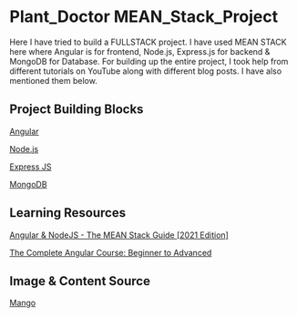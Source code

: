 # Plant_Doctor MEAN_Stack_Project

Here I have tried to build a FULLSTACK project. 
I have used MEAN STACK here where Angular is for frontend, Node.js, Express.js for backend & MongoDB for Database.
For building up the entire project, I took help from different tutorials on YouTube along with different blog posts. I have also mentioned them below.


## Project Building Blocks

[Angular](https://angular.io/)

[Node.js](https://nodejs.org/en/)

[Express JS](https://expressjs.com/)

[MongoDB](https://www.mongodb.com/)


## Learning Resources 
[Angular & NodeJS - The MEAN Stack Guide [2021 Edition]](https://www.udemy.com/course/angular-2-and-nodejs-the-practical-guide/)

[The Complete Angular Course: Beginner to Advanced](https://www.udemy.com/course/the-complete-angular-master-class/)

## Image & Content Source

[Mango](https://plantvillage.psu.edu/topics/mango/infos)

